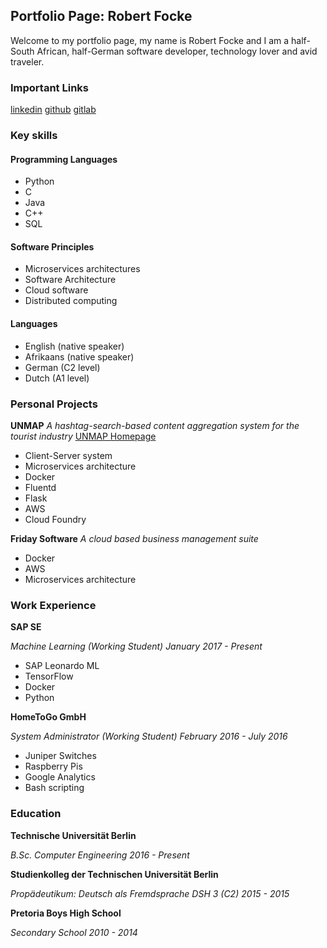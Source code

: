 ## Portfolio Page: Robert Focke

Welcome to my portfolio page, my name is Robert Focke and I am a half-South African, half-German software developer, technology lover and avid traveler.

### Important Links

[linkedin](https://www.linkedin.com/in/robertfocke/)
[github](https://github.com/shinroo/)
[gitlab](https://gitlab.com/robert.focke96)

### Key skills

#### Programming Languages
- Python
- C
- Java
- C++
- SQL

#### Software Principles
- Microservices architectures
- Software Architecture
- Cloud software
- Distributed computing

#### Languages
- English (native speaker)
- Afrikaans (native speaker)
- German (C2 level)
- Dutch (A1 level)

### Personal Projects

**UNMAP**
*A hashtag-search-based content aggregation system for the tourist industry*
[UNMAP Homepage](https://www.unmap.eu/)
- Client-Server system
- Microservices architecture
- Docker
- Fluentd
- Flask
- AWS
- Cloud Foundry

**Friday Software**
*A cloud based business management suite*
- Docker
- AWS
- Microservices architecture

### Work Experience

**SAP SE**

*Machine Learning (Working Student)*
*January 2017 - Present*

- SAP Leonardo ML
- TensorFlow
- Docker
- Python

**HomeToGo GmbH**

*System Administrator (Working Student)*
*February 2016 - July 2016*

- Juniper Switches
- Raspberry Pis
- Google Analytics
- Bash scripting

### Education

**Technische Universität Berlin**

*B.Sc. Computer Engineering*
*2016 - Present*

**Studienkolleg der Technischen Universität Berlin**

*Propädeutikum: Deutsch als Fremdsprache*
*DSH 3 (C2)*
*2015 - 2015*

**Pretoria Boys High School**

*Secondary School*
*2010 - 2014*

